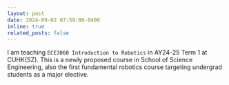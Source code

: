 ```yaml
---
layout: post
date: 2024-09-02 07:59:00-0400
inline: true
related_posts: false
---
```


I am teaching `ECE3060 Introduction to Robotics` in AY24-25 Term 1 at CUHK(SZ). 
This is a newly proposed course in School of Science Engineering, also the first fundamental robotics course targeting undergrad students as a major elective. 
